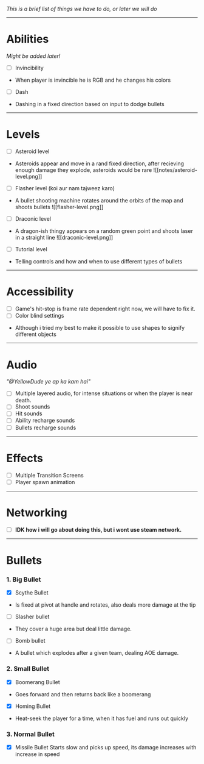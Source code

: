*This is a brief list of things we have to do, or later we will do*

---
# Abilities
*Might be added later!*

- [ ] Invincibility 
- When player is invincible he is RGB and he changes his colors

- [ ] Dash
- Dashing in a fixed direction based on input to dodge bullets

---
# Levels
- [ ] Asteroid level
- Asteroids appear and move in a rand fixed direction, after recieving enough damage they explode, asteroids would be rare
	![[notes/asteroid-level.png]]
- [ ] Flasher level (koi aur nam tajweez karo)
- A bullet shooting machine rotates around the orbits of the map and shoots bullets
	![[flasher-level.png]]
- [ ] Draconic level
- A dragon-ish thingy appears on a random green point and shoots laser in a straight line
	![[draconic-level.png]]
- [ ] Tutorial level
- Telling controls and how and when to use different types of bullets

---
# Accessibility
- [ ] Game's hit-stop is frame rate dependent right now, we will have to fix it.
- [ ] Color blind settings
- Although i tried my best to make it possible to use shapes to signify different objects

---
# Audio
*"@YellowDude ye ap ka kam hai"*
- [ ] Multiple layered audio, for intense situations or when the player is near death.
- [ ] Shoot sounds
- [ ] Hit sounds
- [ ] Ability recharge sounds
- [ ] Bullets recharge sounds

---
# Effects
- [ ] Multiple Transition Screens
- [ ] Player spawn animation

---
# Networking
- [ ] **IDK how i will go about doing this, but i wont use steam network.**
--- 
# Bullets

### 1. Big Bullet
- [x] Scythe Bullet
- Is fixed at pivot at handle and rotates, also deals more damage at the tip
- [ ] Slasher bullet
- They cover a huge area but deal little damage.
- [ ] Bomb bullet
- A bullet which explodes after a given team, dealing AOE damage.
### 2. Small Bullet
- [x] Boomerang Bullet
- Goes forward and then returns back like a boomerang
- [X] Homing Bullet
- Heat-seek the player for a time, when it has fuel and runs out quickly
### 3. Normal Bullet
- [X] Missile Bullet
	Starts slow and picks up speed, its damage increases with increase in speed
